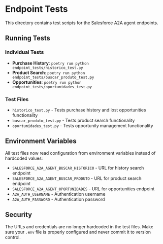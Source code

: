 # Endpoint Tests

This directory contains test scripts for the Salesforce A2A agent endpoints.

## Running Tests

### Individual Tests

- **Purchase History**: `poetry run python endpoint_tests/historico_test.py`
- **Product Search**: `poetry run python endpoint_tests/buscar_produto_test.py`
- **Opportunities**: `poetry run python endpoint_tests/oportunidades_test.py`

### Test Files

- `historico_test.py` - Tests purchase history and lost opportunities functionality
- `buscar_produto_test.py` - Tests product search functionality  
- `oportunidades_test.py` - Tests opportunity management functionality

## Environment Variables

All test files now read configuration from environment variables instead of hardcoded values:

- `SALESFORCE_A2A_AGENT_BUSCAR_HISTORICO` - URL for history search endpoint
- `SALESFORCE_A2A_AGENT_BUSCAR_PRODUTO` - URL for product search endpoint
- `SALESFORCE_A2A_AGENT_OPORTUNIDADES` - URL for opportunities endpoint
- `A2A_AUTH_USERNAME` - Authentication username
- `A2A_AUTH_PASSWORD` - Authentication password

## Security

The URLs and credentials are no longer hardcoded in the test files. Make sure your `.env` file is properly configured and never commit it to version control.
